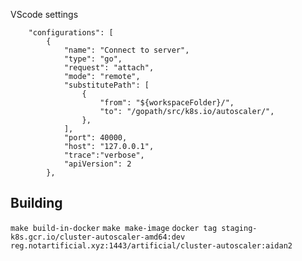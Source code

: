 VScode settings

```
    "configurations": [
        {
            "name": "Connect to server",
            "type": "go",
            "request": "attach",
            "mode": "remote",
            "substitutePath": [
                {
                    "from": "${workspaceFolder}/",
                    "to": "/gopath/src/k8s.io/autoscaler/",
                },
            ],
            "port": 40000,
            "host": "127.0.0.1",
            "trace":"verbose",
            "apiVersion": 2
        },
```

## Building

`make build-in-docker`
`make make-image`
`docker tag staging-k8s.gcr.io/cluster-autoscaler-amd64:dev reg.notartificial.xyz:1443/artificial/cluster-autoscaler:aidan2`
